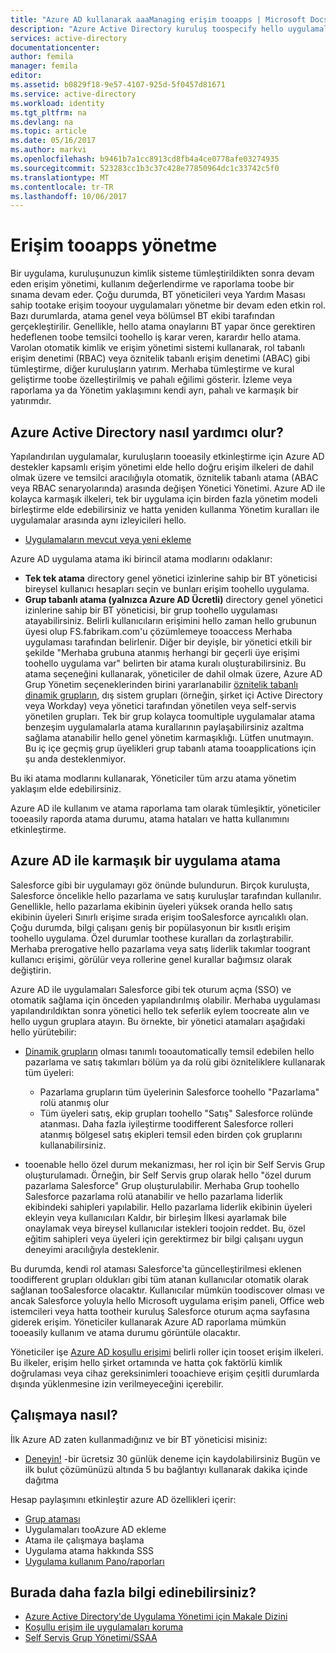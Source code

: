 ```yaml
---
title: "Azure AD kullanarak aaaManaging erişim tooapps | Microsoft Docs"
description: "Azure Active Directory kuruluş toospecify hello uygulamaları toowhich nasıl sağladığını açıklar her kullanıcının erişimi vardır."
services: active-directory
documentationcenter: 
author: femila
manager: femila
editor: 
ms.assetid: b0829f18-9e57-4107-925d-5f0457d81671
ms.service: active-directory
ms.workload: identity
ms.tgt_pltfrm: na
ms.devlang: na
ms.topic: article
ms.date: 05/16/2017
ms.author: markvi
ms.openlocfilehash: b9461b7a1cc8913cd8fb4a4ce0778afe03274935
ms.sourcegitcommit: 523283cc1b3c37c428e77850964dc1c33742c5f0
ms.translationtype: MT
ms.contentlocale: tr-TR
ms.lasthandoff: 10/06/2017
---
```

# <a name="managing-access-tooapps"></a>Erişim tooapps yönetme
Bir uygulama, kuruluşunuzun kimlik sisteme tümleştirildikten sonra devam eden erişim yönetimi, kullanım değerlendirme ve raporlama toobe bir sınama devam eder. Çoğu durumda, BT yöneticileri veya Yardım Masası sahip tootake erişim tooyour uygulamaları yönetme bir devam eden etkin rol. Bazı durumlarda, atama genel veya bölümsel BT ekibi tarafından gerçekleştirilir. Genellikle, hello atama onaylarını BT yapar önce gerektiren hedeflenen toobe temsilci toohello iş karar veren, karardır hello atama.  Varolan otomatik kimlik ve erişim yönetimi sistemi kullanarak, rol tabanlı erişim denetimi (RBAC) veya öznitelik tabanlı erişim denetimi (ABAC) gibi tümleştirme, diğer kuruluşların yatırım. Merhaba tümleştirme ve kural geliştirme toobe özelleştirilmiş ve pahalı eğilimi gösterir. İzleme veya raporlama ya da Yönetim yaklaşımını kendi ayrı, pahalı ve karmaşık bir yatırımdır.

## <a name="how-does-azure-active-directory-help"></a>Azure Active Directory nasıl yardımcı olur?
 Yapılandırılan uygulamalar, kuruluşların tooeasily etkinleştirme için Azure AD destekler kapsamlı erişim yönetimi elde hello doğru erişim ilkeleri de dahil olmak üzere ve temsilci aracılığıyla otomatik, öznitelik tabanlı atama (ABAC veya RBAC senaryolarında) arasında değişen Yönetici Yönetimi. Azure AD ile kolayca karmaşık ilkeleri, tek bir uygulama için birden fazla yönetim modeli birleştirme elde edebilirsiniz ve hatta yeniden kullanma Yönetim kuralları ile uygulamalar arasında aynı izleyicileri hello.

* [Uygulamaların mevcut veya yeni ekleme](active-directory-sso-integrate-saas-apps.md)

 Azure AD uygulama atama iki birincil atama modlarını odaklanır:

* **Tek tek atama** directory genel yönetici izinlerine sahip bir BT yöneticisi bireysel kullanıcı hesapları seçin ve bunları erişim toohello uygulama.
* **Grup tabanlı atama (yalnızca Azure AD Ücretli)** directory genel yönetici izinlerine sahip bir BT yöneticisi, bir grup toohello uygulaması atayabilirsiniz. Belirli kullanıcıların erişimini hello zaman hello grubunun üyesi olup FS.fabrikam.com'u çözümlemeye tooaccess Merhaba uygulaması tarafından belirlenir. Diğer bir deyişle, bir yönetici etkili bir şekilde "Merhaba grubuna atanmış herhangi bir geçerli üye erişimi toohello uygulama var" belirten bir atama kuralı oluşturabilirsiniz. Bu atama seçeneğini kullanarak, yöneticiler de dahil olmak üzere, Azure AD Grup Yönetim seçeneklerinden birini yararlanabilir [öznitelik tabanlı dinamik grupların](active-directory-accessmanagement-manage-groups.md), dış sistem grupları (örneğin, şirket içi Active Directory veya Workday) veya yönetici tarafından yönetilen veya self-servis yönetilen grupları. Tek bir grup kolayca toomultiple uygulamalar atama benzeşim uygulamalarla atama kurallarının paylaşabilirsiniz azaltma sağlama atanabilir hello genel yönetim karmaşıklığı. Lütfen unutmayın. Bu iç içe geçmiş grup üyelikleri grup tabanlı atama tooapplications için şu anda desteklenmiyor.

Bu iki atama modlarını kullanarak, Yöneticiler tüm arzu atama yönetim yaklaşım elde edebilirsiniz.

Azure AD ile kullanım ve atama raporlama tam olarak tümleşiktir, yöneticiler tooeasily raporda atama durumu, atama hataları ve hatta kullanımını etkinleştirme.

## <a name="complex-application-assignment-with-azure-ad"></a>Azure AD ile karmaşık bir uygulama atama
Salesforce gibi bir uygulamayı göz önünde bulundurun. Birçok kuruluşta, Salesforce öncelikle hello pazarlama ve satış kuruluşlar tarafından kullanılır. Genellikle, hello pazarlama ekibinin üyeleri yüksek oranda hello satış ekibinin üyeleri Sınırlı erişime sırada erişim tooSalesforce ayrıcalıklı olan. Çoğu durumda, bilgi çalışanı geniş bir popülasyonun bir kısıtlı erişim toohello uygulama. Özel durumlar toothese kuralları da zorlaştırabilir. Merhaba prerogative hello pazarlama veya satış liderlik takımlar toogrant kullanıcı erişimi, görülür veya rollerine genel kurallar bağımsız olarak değiştirin.

Azure AD ile uygulamaları Salesforce gibi tek oturum açma (SSO) ve otomatik sağlama için önceden yapılandırılmış olabilir. Merhaba uygulaması yapılandırıldıktan sonra yönetici hello tek seferlik eylem toocreate alın ve hello uygun gruplara atayın. Bu örnekte, bir yönetici atamaları aşağıdaki hello yürütebilir:

* [Dinamik grupların](active-directory-accessmanagement-manage-groups.md) olması tanımlı tooautomatically temsil edebilen hello pazarlama ve satış takımları bölüm ya da rolü gibi özniteliklere kullanarak tüm üyeleri:
  
  * Pazarlama grupların tüm üyelerinin Salesforce toohello "Pazarlama" rolü atanmış olur
  * Tüm üyeleri satış, ekip grupları toohello "Satış" Salesforce rolünde atanması. Daha fazla iyileştirme toodifferent Salesforce rolleri atanmış bölgesel satış ekipleri temsil eden birden çok gruplarını kullanabilirsiniz.
* tooenable hello özel durum mekanizması, her rol için bir Self Servis Grup oluşturulamadı. Örneğin, bir Self Servis grup olarak hello "özel durum pazarlama Salesforce" Grup oluşturulabilir. Merhaba Grup toohello Salesforce pazarlama rolü atanabilir ve hello pazarlama liderlik ekibindeki sahipleri yapılabilir. Hello pazarlama liderlik ekibinin üyeleri ekleyin veya kullanıcıları Kaldır, bir birleşim İlkesi ayarlamak bile onaylamak veya bireysel kullanıcılar istekleri toojoin reddet. Bu, özel eğitim sahipleri veya üyeleri için gerektirmez bir bilgi çalışanı uygun deneyimi aracılığıyla desteklenir.

Bu durumda, kendi rol ataması Salesforce'ta güncelleştirilmesi eklenen toodifferent grupları oldukları gibi tüm atanan kullanıcılar otomatik olarak sağlanan tooSalesforce olacaktır. Kullanıcılar mümkün toodiscover olması ve ancak Salesforce yoluyla hello Microsoft uygulama erişim paneli, Office web istemcileri veya hatta tootheir kuruluş Salesforce oturum açma sayfasına giderek erişim. Yöneticiler kullanarak Azure AD raporlama mümkün tooeasily kullanım ve atama durumu görüntüle olacaktır.

Yöneticiler işe [Azure AD koşullu erişimi](active-directory-conditional-access.md) belirli roller için tooset erişim ilkeleri. Bu ilkeler, erişim hello şirket ortamında ve hatta çok faktörlü kimlik doğrulaması veya cihaz gereksinimleri tooachieve erişim çeşitli durumlarda dışında yüklenmesine izin verilmeyeceğini içerebilir.

## <a name="how-can-i-get-started"></a>Çalışmaya nasıl?
İlk Azure AD zaten kullanmadığınız ve bir BT yöneticisi misiniz:

* [Deneyin!](https://azure.microsoft.com/trial/get-started-active-directory/) -bir ücretsiz 30 günlük deneme için kaydolabilirsiniz Bugün ve ilk bulut çözümünüzü altında 5 bu bağlantıyı kullanarak dakika içinde dağıtma

Hesap paylaşımını etkinleştir azure AD özellikleri içerir:

* [Grup ataması](active-directory-accessmanagement-self-service-group-management.md)
* Uygulamaları tooAzure AD ekleme
* Atama ile çalışmaya başlama
* Uygulama atama hakkında SSS
* [Uygulama kullanım Pano/raporları](active-directory-passwords-get-insights.md)

## <a name="where-can-i-learn-more"></a>Burada daha fazla bilgi edinebilirsiniz?
* [Azure Active Directory'de Uygulama Yönetimi için Makale Dizini](active-directory-apps-index.md)
* [Koşullu erişim ile uygulamaları koruma](active-directory-conditional-access.md)
* [Self Servis Grup Yönetimi/SSAA](active-directory-accessmanagement-self-service-group-management.md)

